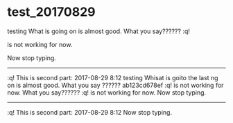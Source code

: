 # test_20170829
testing
What is going on is almost good.
What you say??????
:q!

is not working for now.

Now stop typing.
________________________________________
:q!
This is second part: 2017-08-29 8:12
testing
Whisat is goito the last ng on is almost good.
What you say ??????
ab123cd678ef
:q!
is not working for now.
What you say??????
:q!
is not working for now.
Now stop typing.
________________________________________
:q!
This is second part: 2017-08-29 8:12
Now stop typing.
